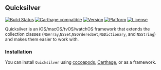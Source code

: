 ## Quicksilver

[![Build Status](https://travis-ci.org/Kosoku/Quicksilver.svg?branch=master)](https://travis-ci.org/Kosoku/Quicksilver)
[![Carthage compatible](https://img.shields.io/badge/Carthage-compatible-4BC51D.svg?style=flat)](https://github.com/Carthage/Carthage)
[![Version](http://img.shields.io/cocoapods/v/Quicksilver.svg)](http://cocoapods.org/?q=Quicksilver)
[![Platform](http://img.shields.io/cocoapods/p/Quicksilver.svg)]()
[![License](http://img.shields.io/cocoapods/l/Quicksilver.svg)](https://github.com/Kosoku/Quicksilver/blob/master/license.txt)

Quicksilver is an iOS/macOS/tvOS/watchOS framework that extends the collection classes (`NSArray`,`NSSet`,`NSOrderedSet`,`NSDictionary`, and `NSString`) and makes them easier to work with.

### Installation

You can install `Quicksilver` using [cocoapods](https://cocoapods.org/), [Carthage](https://github.com/Carthage/Carthage), or as a framework.
